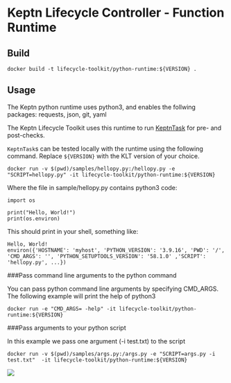 # Keptn Lifecycle Controller - Function Runtime

## Build

```shell
docker build -t lifecycle-toolkit/python-runtime:${VERSION} .
```

## Usage

The Keptn python runtime uses python3, and enables the follwing packages: requests, json, git, yaml

The Keptn Lifecycle Toolkit uses this runtime to run [KeptnTask](https://lifecycle.keptn.sh/docs/tasks/write-tasks/)
for pre- and post-checks.

`KeptnTask`s can be tested locally with the runtime using the following command.
Replace `${VERSION}` with the KLT version of your choice.

```shell
docker run -v $(pwd)/samples/hellopy.py:/hellopy.py -e "SCRIPT=hellopy.py" -it lifecycle-toolkit/python-runtime:${VERSION}
```

Where the file in sample/hellopy.py contains python3 code:

```python3
import os

print("Hello, World!")
print(os.environ)
```

This should print in your shell, something like: 

```shell
Hello, World!
environ({'HOSTNAME': 'myhost', 'PYTHON_VERSION': '3.9.16', 'PWD': '/', 'CMD_ARGS': '', 'PYTHON_SETUPTOOLS_VERSION': '58.1.0' ,'SCRIPT': 'hellopy.py', ...})
```

###Pass command line arguments to the python command 

You can pass python command line arguments by specifying CMD_ARGS. The following example will print the help of python3

```shell
docker run -e "CMD_ARGS= -help" -it lifecycle-toolkit/python-runtime:${VERSION}
```

###Pass arguments to your python script

In this example we pass one argument (-i test.txt) to the script  

```shell
docker run -v $(pwd)/samples/args.py:/args.py -e "SCRIPT=args.py -i test.txt"  -it lifecycle-toolkit/python-runtime:${VERSION}
```

<!-- markdownlint-disable-next-line MD033 MD013 -->
<img referrerpolicy="no-referrer-when-downgrade" src="https://static.scarf.sh/a.png?x-pxid=858843d8-8da2-4ce5-a325-e5321c770a78" />
